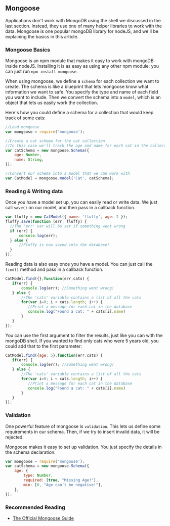 ## Mongoose

Applications don't work with MongoDB using the shell we discussed in the last section. Instead, they use one of many helper libraries to work with the data. Mongoose is one popular mongoDB library for nodeJS, and we'll be explaining the basics in this article.

### Mongoose Basics
Mongoose is an npm module that makes it easy to work with mongoDB inside nodeJS. Installing it is as easy as using any other npm module; you can just run `npm install mongoose`.

When using mongoose, we define a `schema` for each collection we want to create. The schema is like a blueprint that lets mongoose know what information we want to safe. You specify the type and name of each field you want to include. Then we convert the schema into a `model`, which is an object that lets us easily work the collection.

Here's how you could define a schema for a collection that would keep track of some cats:

```js
//Load mongoose
var mongoose = require('mongoose');

//Create a cat schema for the cat collection
//In this case we'll track the age and name for each cat in the collection
var catSchema = new mongoose.Schema({
	age: Number,
	name: String,
});

//Convert our schema into a model that we can work with
var CatModel = mongoose.model('Cat', catSchema);
```

### Reading & Writing data

Once you have a model set up, you can easily read or write data. We just call `save()` on our model, and then pass in a callback function.

```js
var fluffy = new CatModel({ name: 'fluffy', age: 2 });
fluffy.save(function (err, fluffy) {
  //The 'err' var will be set if something went wrong
  if (err) {
	  console.log(err);
  } else {
      //Fluffy is now saved into the database!
  }
});
```

Reading data is also easy once you have a model. You can just call the `find()` method and pass in a callback function.

```js
CatModel.find({},function(err,cats) {
   if(err) {
       console.log(err); //Something went wrong!
   } else {
       //The 'cats' variable contains a list of all the cats
       for(var i=0; i < cats.length; i++) {
	      //Print a message for each cat in the database
	      console.log("Found a cat: " + cats[i].name)
	   }
   }
});
```

You can use the first argument to filter the results, just like you can with the mongoDB shell. If you wanted to find only cats who were 5 years old, you could add that to the first parameter:

```js
CatModel.find({age: 5},function(err,cats) {
   if(err) {
       console.log(err); //Something went wrong!
   } else {
       //The 'cats' variable contains a list of all the cats
       for(var i=0; i < cats.length; i++) {
	      //Print a message for each cat in the database
	      console.log("Found a cat: " + cats[i].name)
	   }
   }
});
```

### Validation
One powerful feature of mongoose is `validation`. This lets us define some requirements in our schema. Then, if we try to insert invalid data, it will be rejected.

Mongoose makes it easy to set up validation. You just specify the details in the schema declaration:


```js
var mongoose = require('mongoose');
var catSchema = new mongoose.Schema({
	age: {
		type: Number,
		required: [true, "Missing Age!"],
		min: [0, "Age can’t be negative!"],
	},
});
```


### Recommended Reading

* [The Official Mongoose Guide](http://mongoosejs.com/) 

